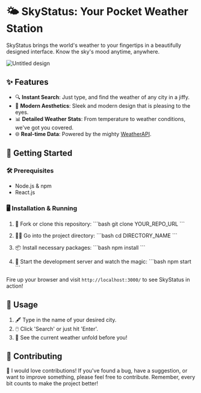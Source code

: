 # 🌤️ SkyStatus: Your Pocket Weather Station

SkyStatus brings the world's weather to your fingertips in a beautifully designed interface. Know the sky's mood anytime, anywhere.

![Untitled design](https://github.com/mehtapparkinson/WeatherApp/assets/97293905/6c1831ce-64ba-4c4c-8de6-3a26db53bb75)


## ✨ Features

- 🔍 **Instant Search**: Just type, and find the weather of any city in a jiffy.
- 🎨 **Modern Aesthetics**: Sleek and modern design that is pleasing to the eyes.
- 📊 **Detailed Weather Stats**: From temperature to weather conditions, we've got you covered.
- 🌐 **Real-time Data**: Powered by the mighty [WeatherAPI](https://www.weatherapi.com/).

## 🚀 Getting Started

### 🛠️ Prerequisites

- Node.js & npm
- React.js

### 🖥️ Installation & Running

1. 🍴 Fork or clone this repository:
\```bash
git clone YOUR_REPO_URL
\```

2. 🚶‍♂️ Go into the project directory:
\```bash
cd DIRECTORY_NAME
\```

3. 📦 Install necessary packages:
\```bash
npm install
\```

4. 🎉 Start the development server and watch the magic:
\```bash
npm start
\```

Fire up your browser and visit `http://localhost:3000/` to see SkyStatus in action!

## 🎈 Usage

1. 🖋️ Type in the name of your desired city.
2. 🖱️ Click 'Search' or just hit 'Enter'.
3. 🌆 See the current weather unfold before you!

## 💬 Contributing

📢 I would love contributions! If you've found a bug, have a suggestion, or want to improve something, please feel free to contribute. Remember, every bit counts to make the project better!
